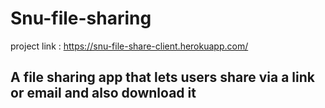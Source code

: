 # Snu-file-sharing
project link : https://snu-file-share-client.herokuapp.com/
## A file sharing app that lets users share via a link or email and also download it 
